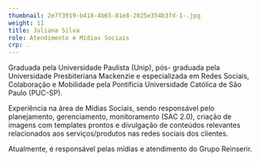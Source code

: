 ```yaml
---
thumbnail: 2e7f3919-b418-4b65-81e8-2025e354b3fd-1-.jpg
weight: 11
title: Juliana Silva
role: Atendimento e Mídias Sociais
crp: .
---
```

Graduada pela Universidade Paulista (Unip), pós- graduada pela Universidade Presbiteriana Mackenzie e especializada em Redes Sociais, Colaboração e Mobilidade pela Pontifícia Universidade Católica de São Paulo (PUC-SP).

Experiência na área de Mídias Sociais, sendo responsável pelo planejamento, gerenciamento, monitoramento (SAC 2.0), criação de imagens com templates prontos e divulgação de conteúdos relevantes relacionados aos serviços/produtos nas redes sociais dos clientes. 

Atualmente, é responsável pelas mídias e atendimento do Grupo Reinserir.